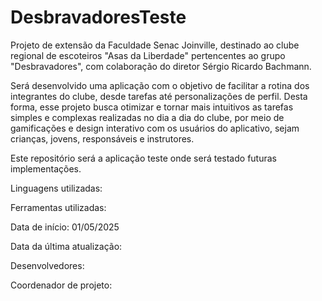 # DesbravadoresTeste
Projeto de extensão da Faculdade Senac Joinville, destinado ao clube regional de escoteiros "Asas da Liberdade" pertencentes ao grupo "Desbravadores", com colaboração do diretor Sérgio Ricardo Bachmann. 

Será desenvolvido uma aplicação com o objetivo de facilitar a rotina dos integrantes do clube, desde tarefas até personalizações de perfil. Desta forma, esse projeto busca otimizar e tornar mais intuitivos as tarefas simples e complexas realizadas no dia a dia do clube, por meio de gamificações e design interativo com os usuários do aplicativo, sejam crianças, jovens, responsáveis e instrutores.

Este repositório será a aplicação teste onde será testado futuras implementações.

Linguagens utilizadas:

Ferramentas utilizadas:

Data de início: 
01/05/2025

Data da última atualização:

Desenvolvedores:

Coordenador de projeto:

